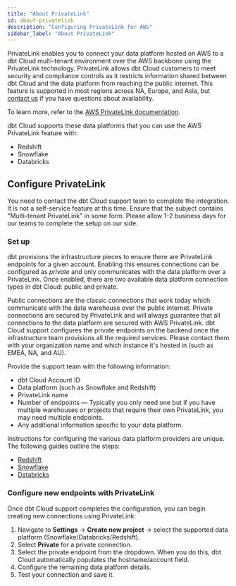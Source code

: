 ```yaml
---
title: "About PrivateLink"
id: about-privatelink
description: "Configuring PrivateLink for AWS"
sidebar_label: "About PrivateLink"
---
```



PrivateLink enables you to connect your data platform hosted on AWS to a dbt Cloud multi-tenant environment over the AWS backbone using the PrivateLink technology. PrivateLink allows dbt Cloud customers to meet security and compliance controls as it restricts information shared between dbt Cloud and the data platform from reaching the public internet. This feature is supported in most regions across NA, Europe, and Asia, but [contact us](https://www.getdbt.com/contact/) if you have questions about availability. 

To learn more, refer to the [AWS PrivateLink documentation](https://aws.amazon.com/privatelink/).

dbt Cloud supports these data platforms that you can use the AWS PrivateLink feature with: 

- Redshift
- Snowflake
- Databricks

## Configure PrivateLink

You need to contact the dbt Cloud support team to complete the integration. It is not a self-service feature at this time. Ensure that the subject contains "Multi-tenant PrivateLink" in some form. Please allow 1-2 business days for our teams to complete the setup on our side. 

### Set up

dbt provisions the infrastructure pieces to ensure there are PrivateLink endpoints for a given account. Enabling this ensures connections can be configured as _private_ and only communicates with the data platform over a PrivateLink. Once enabled, there are two available data platform connection types in dbt Cloud: public and private. 

Public connections are the classic connections that work today which communicate with the data warehouse over the public internet. Private connections are secured by PrivateLink and will always guarantee that all connections to the data platform are secured with AWS PrivateLink. dbt Cloud support configures the private endpoints on the backend once the infrastructure team provisions all the required services. Please contact them with your organization name and which instance it's hosted in (such as EMEA, NA, and AU).  

Provide the support team with the following information: 

- dbt Cloud Account ID
- Data platform (such as Snowflake and Redshift)
- PrivateLink name
- Number of endpoints &mdash; Typically you only need one but if you have multiple warehouses or projects that require their own PrivateLink, you may need multiple endpoints.
- Any additional information specific to your data platform. 

Instructions for configuring the various data platform providers are unique. The following guides outline the steps:

- [Redshift](/redshift-privatelink)
- [Snowflake](/snowflake-privatelink)
- [Databricks](/databricks-privatelink)

### Configure new endpoints with PrivateLink

Once dbt Cloud support completes the configuration, you can begin creating new connections using PrivateLink: 

1. Navigate to **Settings** → **Create new project** → select the supported data platform (Snowflake/Databricks/Redshift). 
2. Select **Private** for a private connection.
3. Select the private endpoint from the dropdown. When you do this, dbt Cloud automatically populates the hostname/account field.
4. Configure the remaining data platform details.
5. Test your connection and save it.

